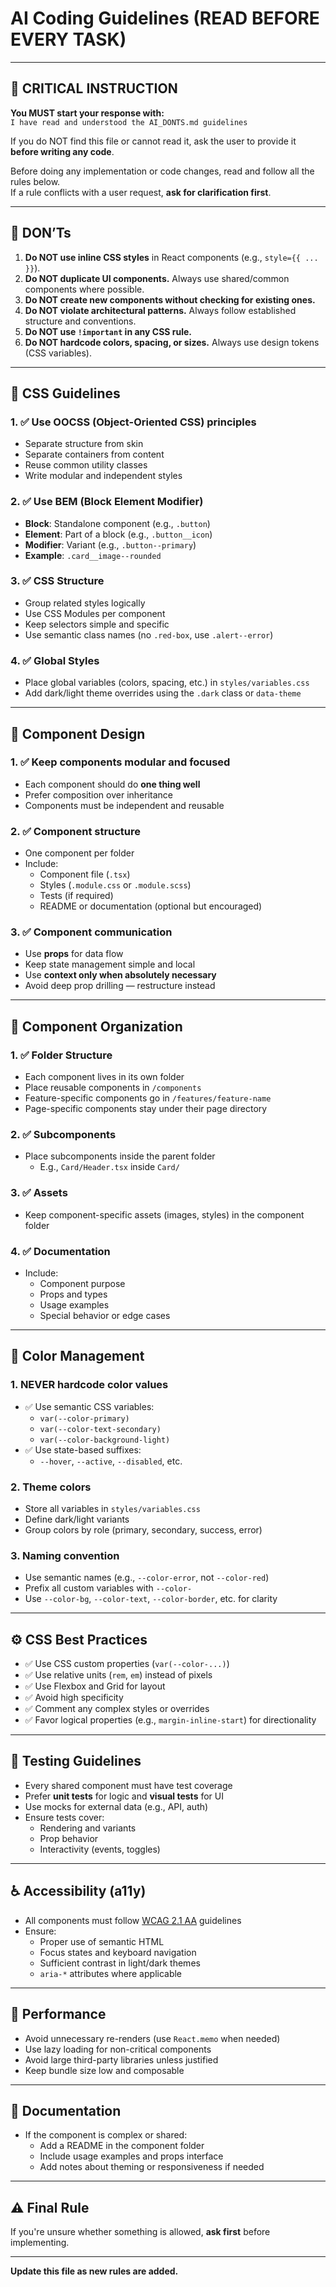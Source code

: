 # AI Coding Guidelines (READ BEFORE EVERY TASK)

---

## 🧠 CRITICAL INSTRUCTION

**You MUST start your response with:**  
`I have read and understood the AI_DONTS.md guidelines`  

If you do NOT find this file or cannot read it, ask the user to provide it **before writing any code**.

Before doing any implementation or code changes, read and follow all the rules below.  
If a rule conflicts with a user request, **ask for clarification first**.

---

## 🚫 DON’Ts

1. **Do NOT use inline CSS styles** in React components (e.g., `style={{ ... }}`).
2. **Do NOT duplicate UI components.** Always use shared/common components where possible.
3. **Do NOT create new components without checking for existing ones.**
4. **Do NOT violate architectural patterns.** Always follow established structure and conventions.
5. **Do NOT use `!important` in any CSS rule.**
6. **Do NOT hardcode colors, spacing, or sizes.** Always use design tokens (CSS variables).

---

## 🎨 CSS Guidelines

### 1. ✅ Use OOCSS (Object-Oriented CSS) principles
- Separate structure from skin
- Separate containers from content
- Reuse common utility classes
- Write modular and independent styles

### 2. ✅ Use BEM (Block Element Modifier)
- **Block**: Standalone component (e.g., `.button`)
- **Element**: Part of a block (e.g., `.button__icon`)
- **Modifier**: Variant (e.g., `.button--primary`)
- **Example**: `.card__image--rounded`

### 3. ✅ CSS Structure
- Group related styles logically
- Use CSS Modules per component
- Keep selectors simple and specific
- Use semantic class names (no `.red-box`, use `.alert--error`)

### 4. ✅ Global Styles
- Place global variables (colors, spacing, etc.) in `styles/variables.css`
- Add dark/light theme overrides using the `.dark` class or `data-theme`

---

## 🧩 Component Design

### 1. ✅ Keep components modular and focused
- Each component should do **one thing well**
- Prefer composition over inheritance
- Components must be independent and reusable

### 2. ✅ Component structure
- One component per folder
- Include:
  - Component file (`.tsx`)
  - Styles (`.module.css` or `.module.scss`)
  - Tests (if required)
  - README or documentation (optional but encouraged)

### 3. ✅ Component communication
- Use **props** for data flow
- Keep state management simple and local
- Use **context only when absolutely necessary**
- Avoid deep prop drilling — restructure instead

---

## 📁 Component Organization

### 1. ✅ Folder Structure
- Each component lives in its own folder
- Place reusable components in `/components`
- Feature-specific components go in `/features/feature-name`
- Page-specific components stay under their page directory

### 2. ✅ Subcomponents
- Place subcomponents inside the parent folder
  - E.g., `Card/Header.tsx` inside `Card/`

### 3. ✅ Assets
- Keep component-specific assets (images, styles) in the component folder

### 4. ✅ Documentation
- Include:
  - Component purpose
  - Props and types
  - Usage examples
  - Special behavior or edge cases

---

## 🎨 Color Management

### 1. NEVER hardcode color values
- ✅ Use semantic CSS variables:
  - `var(--color-primary)`
  - `var(--color-text-secondary)`
  - `var(--color-background-light)`
- ✅ Use state-based suffixes:
  - `--hover`, `--active`, `--disabled`, etc.

### 2. Theme colors
- Store all variables in `styles/variables.css`
- Define dark/light variants
- Group colors by role (primary, secondary, success, error)

### 3. Naming convention
- Use semantic names (e.g., `--color-error`, not `--color-red`)
- Prefix all custom variables with `--color-`
- Use `--color-bg`, `--color-text`, `--color-border`, etc. for clarity

---

## ⚙️ CSS Best Practices

- ✅ Use CSS custom properties (`var(--color-...)`)
- ✅ Use relative units (`rem`, `em`) instead of pixels
- ✅ Use Flexbox and Grid for layout
- ✅ Avoid high specificity
- ✅ Comment any complex styles or overrides
- ✅ Favor logical properties (e.g., `margin-inline-start`) for directionality

---

## 🧪 Testing Guidelines

- Every shared component must have test coverage
- Prefer **unit tests** for logic and **visual tests** for UI
- Use mocks for external data (e.g., API, auth)
- Ensure tests cover:
  - Rendering and variants
  - Prop behavior
  - Interactivity (events, toggles)

---

## ♿ Accessibility (a11y)

- All components must follow [WCAG 2.1 AA](https://www.w3.org/TR/WCAG21/) guidelines
- Ensure:
  - Proper use of semantic HTML
  - Focus states and keyboard navigation
  - Sufficient contrast in light/dark themes
  - `aria-*` attributes where applicable

---

## 🚀 Performance

- Avoid unnecessary re-renders (use `React.memo` when needed)
- Use lazy loading for non-critical components
- Avoid large third-party libraries unless justified
- Keep bundle size low and composable

---

## 📖 Documentation

- If the component is complex or shared:
  - Add a README in the component folder
  - Include usage examples and props interface
  - Add notes about theming or responsiveness if needed

---

## ⚠️ Final Rule

If you're unsure whether something is allowed, **ask first** before implementing.

---

**Update this file as new rules are added.**
